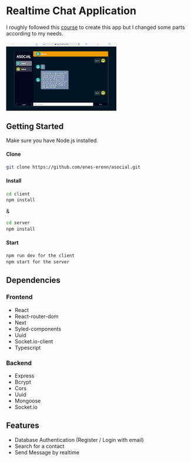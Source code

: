 

# Realtime Chat Application

I roughly followed this [course](https://www.youtube.com/watch?v=otaQKODEUFs) to create this app but I changed some parts according to my needs.

<img width="300" align="center" src="https://raw.githubusercontent.com/enes-erenn/images/main/asocial.png" />

## Getting Started

Make sure you have Node.js installed.

#### Clone

```bash
git clone https://github.com/enes-erenn/asocial.git
```

#### Install

```bash
cd client
npm install
```
&
```bash
cd server
npm install
```

#### Start

```bash
npm run dev for the client
npm start for the server
```

## Dependencies

### Frontend
- React
- React-router-dom
- Next
- Syled-components
- Uuid
- Socket.io-client
- Typescript

### Backend
- Express
- Bcrypt
- Cors
- Uuid
- Mongoose
- Socket.io

## Features

- Database Authentication (Register / Login with email)
- Search for a contact
- Send Message by realtime

